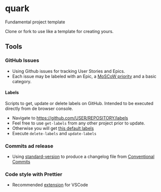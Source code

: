 # quark
Fundamental project template

Clone or fork to use like a template for creating yours.

## Tools

### GitHub Issues

- Using Github issues for tracking User Stories and Epics.
- Each issue may be labeled with an Epic, a [MoSCoW priority](https://en.wikipedia.org/wiki/MoSCoW_method) and a basic category.

#### Labels

Scripts to get, update or delete labels on GitHub. Intended to be executed directly from de browser console.

- Navigate to https://github.com/USER/REPOSITORY/labels
- Feel free to use `get-labels` from any other project prior to update.
- Otherwise you will get [this default labels](https://github.com/AtomicBuilders/quark/labels)
- Execute `delete-labels` and `update-labels`


### Commits ad release

- Using [standard-version](https://www.npmjs.com/package/standard-version) to produce a changelog file from [Conventional Commits](https://www.conventionalcommits.org/en/v1.0.0-beta.4/)

### Code style with Prettier

-  Recommended [extension](https://github.com/prettier/prettier-vscode) for VSCode